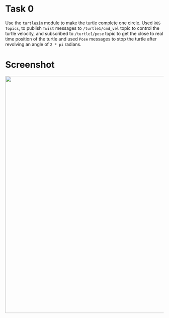 # Task 0

Use the `turtlesim` module to make the turtle complete one circle. Used `ROS Topics`, to publish `Twist` messages to `/turtle1/cmd_vel` topic to control the turtle velocity, and subscribed to `/turtle1/pose` topic to get the close to real time position of the turtle and used `Pose` messages to stop the turtle after revolving an angle of `2 * pi` radians.

# Screenshot

<img src="https://raw.githubusercontent.com/sravanth-chebrolu/VargiBot/master/task_0/VB_1004.png?token=AM6QPVAAB33INLOLRZRDSOK7SWYV6" width=750>
